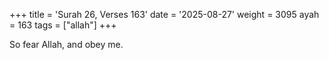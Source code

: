 +++
title = 'Surah 26, Verses 163'
date = '2025-08-27'
weight = 3095
ayah = 163
tags = ["allah"]
+++

So fear Allah, and obey me.